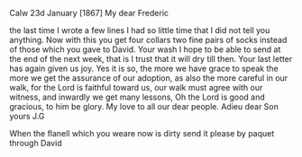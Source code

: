  Calw 23d January [1867]
My dear Frederic

the last time I wrote a few lines I had so little time that I did not tell you anything. Now with this you get four collars two fine pairs of socks instead of those which you gave to David. Your wash I hope to be able to send at the end of the next week, that is I trust that it will dry till then. Your last letter has again given us joy. Yes it is so, the more we have grace to speak the more we get the assurance of our adoption, as also the more careful in our walk, for the Lord is faithful toward us, our walk must agree with our witness, and inwardly we get many lessons, Oh the Lord is good and gracious, to him be glory. My love to all our dear people. Adieu dear Son
 yours J.G

When the flanell which you weare now is dirty send it please by paquet through David
